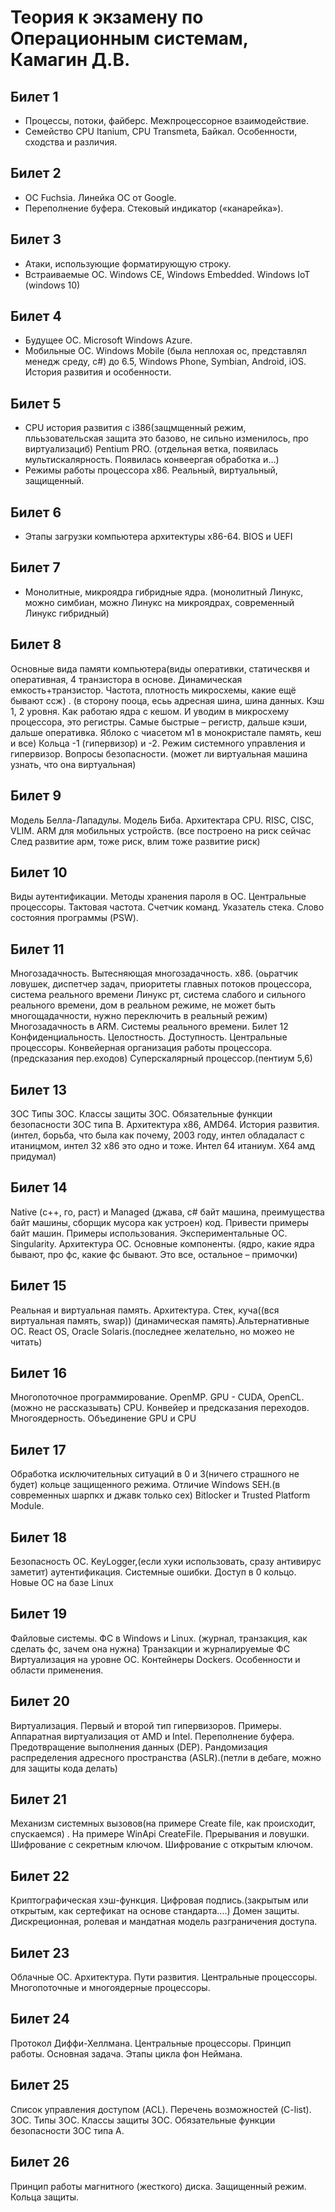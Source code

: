 # Теория к экзамену по Операционным системам, Камагин Д.В.

## Билет 1

* Процессы, потоки, файберс. Межпроцессорное взаимодействие.
* Семейство CPU Itanium, CPU Transmeta, Байкал. Особенности, сходства и различия.

## Билет 2

* ОС Fuchsia. Линейка ОС от Google.
* Переполнение буфера. Стековый индикатор («канарейка»).

## Билет 3

* Атаки, использующие форматирующую строку.
* Встраиваемые ОС. Windows CE, Windows Embedded. Windows IoT (windows 10)

## Билет 4

* Будущее ОС. Microsoft Windows Azure.
* Мобильные ОС.  Windows Mobile (была неплохая ос, представлял менедж среду, с#) до 6.5, Windows Phone, Symbian, Android, iOS. История развития и особенности.

## Билет 5

* CPU история развития с i386(защмщенный режим, плььзовательская защита это базово, не сильно изменилось, про виртуализациб) Pentium PRO. (отдельная ветка, появилась мультискалярность. Появилась конвеергая обработка и…)
* Режимы работы процессора x86. Реальный, виртуальный, защищенный.

## Билет 6

* Этапы загрузки компьютера архитектуры x86-64. BIOS и UEFI

## Билет 7
* Монолитные, микроядра гибридные ядра. (монолитный Линукс, можно симбиан, можно Линукс на микроядрах, современный Линукс гибридный)

## Билет 8

Основные вида памяти компьютера(виды оперативки, статическвя и оперативная, 4 транзистора в основе. Динамическая емкость+транзистор. Частота, плотность микросхемы, какие ещё бывают ссж) . (в сторону пооца, есьь адресная шина, шина данных. Кэш 1, 2 уровня. Как работаю ядра с кешом. И уводим в микросхему процессора, это регистры. Самые быстрые – регистр, дальше кэши, дальше оперативка. Яблоко с чиасетом м1 в монокристале память, кеш и все)
Кольца -1 (гипервизор) и -2. Режим системного управления и гипервизор. Вопросы безопасности.
(может ли виртуальная машина узнать, что она виртуальная)
## Билет 9
Модель Белла-Лападулы. Модель Биба.
Архитектара CPU. RISC, CISC, VLIM. ARM для мобильных устройств. (все построено на риск сейчас
След развитие арм, тоже риск, влим тоже развитие риск)
## Билет 10
Виды аутентификации. Методы хранения пароля в ОС.
Центральные процессоры. Тактовая частота. Счетчик команд. Указатель стека. Слово состояния программы (PSW).
## Билет 11
Многозадачность. Вытесняющая многозадачность. x86. (оьратчик ловушек, диспетчер задач, приоритеты главных потоков процессора, система реального времени Линукс рт, система слабого и сильного реального времени, дом в реальном режиме, не может быть многощадачности, нужно переключить в реальный режим) Многозадачность в ARM. Системы реального времени.
Билет 12
Конфиденциальность. Целостность. Доступность.
Центральные процессоры. Конвейерная организация работы процессора.(предсказания пер.еходов) Суперскалярный процессор.(пентиум 5,6)
## Билет 13
ЗОС Типы ЗОС. Классы защиты ЗОС. Обязательные функции безопасности ЗОС типа В.
Архитектура x86, AMD64. История развития.(интел, борьба, что была как почему, 2003 году, интел обладаласт с итаницмом, интел 32 х86 это одно и тоже. Интел 64 итаниум. Х64 амд придумал)
## Билет 14
Native (с++, го, раст) и Managed (джава, с# байт машина, преимущества байт машины, сборщик мусора как устроен) код. Привести примеры байт машин. Примеры использования. Экспериментальные ОС. Singularity.
Архитектура ОС. Основные компоненты. (ядро, какие ядра бывают, про фс, какие фс бывают. Это все, остальное – примочки)
## Билет 15
Реальная и виртуальная память. Архитектура. Стек, куча((вся виртуальная память, swap)) (динамическая память).Альтернативные ОС. React OS, Oracle Solaris.(последнее желательно, но можео не читать)
## Билет 16
Многопоточное программирование. OpenMP. GPU - CUDA, OpenCL.(можно не рассказывать)
CPU. Конвейер и предсказания переходов. Многоядерность. Объединение GPU и CPU
## Билет 17
Обработка исключительных ситуаций в 0 и 3(ничего страшного не будет) кольце защищенного режима. Отличие Windows SEH.(в современных шарпкх и джавк только сех)
Bitlocker и Trusted Platform Module.
## Билет 18
Безопасность ОС. KeyLogger,(если хуки использовать, сразу антивирус заметит) аутентификация. Системные ошибки. Доступ в 0 кольцо.
Новые ОС на базе Linux
## Билет 19
Файловые системы. ФС в Windows и Linux. (журнал, транзакция, как сделать фс, зачем она нужна) Транзакции и журналируемые ФС
Виртуализация на уровне ОС. Контейнеры Dockers. Особенности и области применения.
## Билет 20
Виртуализация. Первый и второй тип гипервизоров. Примеры. Аппаратная виртуализация от AMD и Intel.
Переполнение буфера. Предотвращение выполнения данных (DEP). Рандомизация распределения адресного пространства (ASLR).(петли в дебаге, можно для защиты кода делать)
## Билет 21
Механизм системных вызовов(на примере Create file, как происходит, спускаемся) . На примере WinApi CreateFile. Прерывания и ловушки.
Шифрование с секретным ключом. Шифрование с открытым ключом.
## Билет 22
Криптографическая хэш-функция. Цифровая подпись.(закрытым или открытым, как сертефикат на основе стандарта….)
Домен защиты. Дискреционная, ролевая и мандатная модель разграничения доступа.
## Билет 23
Облачные ОС. Архитектура. Пути развития.
Центральные процессоры. Многопоточные и многоядерные процессоры.
## Билет 24
Протокол Диффи-Хеллмана.
Центральные процессоры. Принцип работы. Основная задача. Этапы цикла фон Неймана.
## Билет 25
Список управления доступом (ACL). Перечень возможностей (C-list).
ЗОС. Типы ЗОС. Классы защиты ЗОС. Обязательные функции безопасности ЗОС типа А.
## Билет 26
Принцип работы магнитного (жесткого) диска.
Защищенный режим. Кольца защиты.
